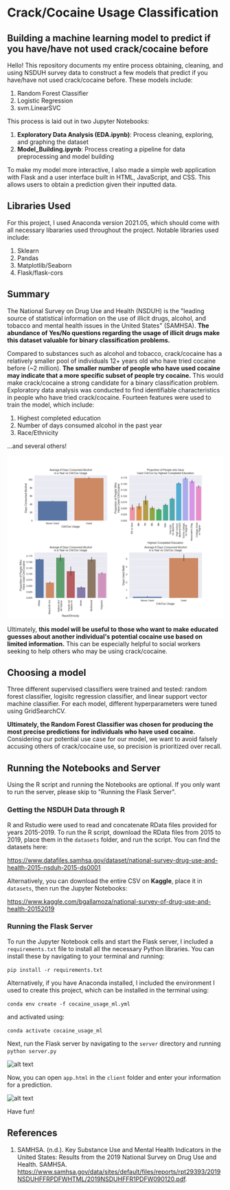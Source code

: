 # Crack/Cocaine Usage Classification
## **Building a machine learning model to predict if you have/have not used crack/cocaine before**

Hello! This repository documents my entire process obtaining, cleaning, and using NSDUH survey data to construct a few models that predict if you have/have not used crack/cocaine before. These models include:

1. Random Forest Classifier
2. Logistic Regression
3. svm.LinearSVC

This process is laid out in two Jupyter Notebooks:

1. **Exploratory Data Analysis (EDA.ipynb)**: Process cleaning, exploring, and graphing the dataset
2. **Model_Building.ipynb**: Process creating a pipeline for data preprocessing and model building

To make my model more interactive, I also made a simple web application with Flask and a user interface built in HTML, JavaScript, and CSS. This allows users to obtain a prediction given their inputted data.

## **Libraries Used**
For this project, I used Anaconda version 2021.05, which should come with all necessary libararies used throughout the project. Notable libraries used include:
1. Sklearn
2. Pandas
3. Matplotlib/Seaborn
4. Flask/flask-cors

## **Summary**

The National Survey on Drug Use and Health (NSDUH) is the "leading source of statistical information on the use of illicit drugs, alcohol, and tobacco and mental health issues in the United States" (SAMHSA). **The abundance of Yes/No questions regarding the usage of illicit drugs make this dataset valuable for binary classification problems.**

Compared to substances such as alcohol and tobacco, crack/cocaine has a relatively smaller pool of individuals 12+ years old who have tried cocaine before (~2 million). **The smaller number of people who have used cocaine may indicate that a more specific subset of people try cocaine.** This would make crack/cocaine a strong candidate for a binary classification problem. Exploratory data analysis was conducted to find identifiable characteristics in people who have tried crack/cocaine. Fourteen features were used to train the model, which include:

1. Highest completed education
2. Number of days consumed alcohol in the past year
3. Race/Ethnicity

...and several others!

![alt text](/readme_pictures/EDA_plots.png "EDA Graphs")

Ultimately, **this model will be useful to those who want to make educated guesses about another individual's potential cocaine use based on limited information.** This can be especially helpful to social workers seeking to help others who may be using crack/cocaine.

## **Choosing a model**
Three different supervised classifiers were trained and tested: random forest classifier, logisitc regression classifier, and linear support vector machine classifier. For each model, different hyperparameters were tuned using GridSearchCV.

**Ultimately, the Random Forest Classifier was chosen for producing the most precise predictions for individuals who have used cocaine.** Considering our potential use case for our model, we want to avoid falsely accusing others of crack/cocaine use, so precision is prioritized over recall.

## **Running the Notebooks and Server**

Using the R script and running the Notebooks are optional. If you only want to run the server, please skip to "Running the Flask Server".

### **Getting the NSDUH Data through R**
R and Rstudio were used to read and concatenate RData files provided for years 2015-2019. To run the R script, download the RData files from 2015 to 2019, place them in the ```datasets``` folder, and run the script. You can find the datasets here:

https://www.datafiles.samhsa.gov/dataset/national-survey-drug-use-and-health-2015-nsduh-2015-ds0001

Alternatively, you can download the entire CSV on **Kaggle**, place it in ```datasets```, then run the Jupyter Notebooks:

https://www.kaggle.com/bgallamoza/national-survey-of-drug-use-and-health-20152019

### **Running the Flask Server**

To run the Jupyter Notebook cells and start the Flask server, I included a ```requirements.txt``` file to install all the necessary Python libraries. You can install these by navigating to your terminal and running:

```pip install -r requirements.txt```

Alternatively, if you have Anaconda installed, I included the environment I used to create this project, which can be installed in the terminal using:

```conda env create -f cocaine_usage_ml.yml```

and activated using:

```conda activate cocaine_usage_ml```

Next, run the Flask server by navigating to the ```server``` directory and running ```python server.py```

![alt text](/readme_pictures/flask.png "Starting the Flask server in Git Bash")

Now, you can open ```app.html``` in the ```client``` folder and enter your information for a prediction.

![alt text](/readme_pictures/website.png "Preview of the website, server/app.html")

Have fun!

## References

1. SAMHSA. (n.d.). Key Substance Use and Mental Health Indicators in the United States:  Results from the 2019 National  Survey on Drug Use and Health. SAMHSA. https://www.samhsa.gov/data/sites/default/files/reports/rpt29393/2019NSDUHFFRPDFWHTML/2019NSDUHFFR1PDFW090120.pdf. 